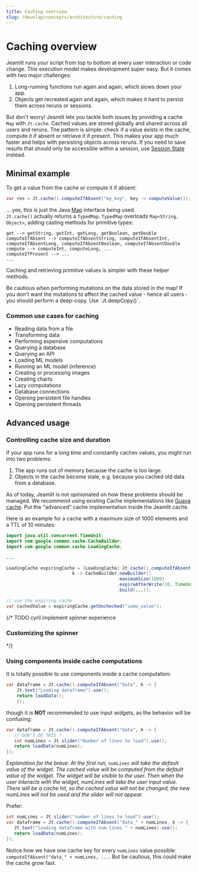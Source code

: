 ```yaml
---
title: Caching overview
slug: /develop/concepts/architecture/caching
---
```


# Caching overview

Jeamlit runs your script from top to bottom at every user interaction or code change. This execution model 
makes development super easy. But it comes with two major challenges:

1. Long-running functions run again and again, which slows down your app.
2. Objects get recreated again and again, which makes it hard to persist them across reruns or sessions.

But don't worry! Jeamlit lets you tackle both issues by providing a cache `Map` with `Jt.cache`. Cached values are stored 
globally and shared across all users and reruns. The pattern is simple: check if a value exists in the 
cache, compute it if absent or retrieve it if present. This makes your app much faster 
and helps with persisting objects across reruns. If you need 
to save results that should only be accessible within a session, use [Session State](/develop/concepts/architecture/session-state) instead.

## Minimal example

To get a value from the cache or compute it if absent: 

```java
var res = Jt.cache().computeIfAbsent("my_key", key -> computeValue());
```
... yes, this is just the Java [Map](https://docs.oracle.com/javase/8/docs/api/java/util/Map.html) interface being used.  
`Jt.cache()` actually returns a `TypedMap`. `TypedMap` overloads `Map<String, Object>`, adding casting methods for primitive types:
```
get --> getString, getInt, getLong, getBoolean, getDouble
computeIfAbsent --> computeIfAbsentString, computeIfAbsentInt, computeIfAbsentLong, computeIfAbsentBoolean, computeIfAbsentDouble
compute --> computeInt, computeLong, ...
computeIfPresent --> ...
...
```

Caching and retrieving primitive values is simpler with these helper methods.

<Warning>
Be cautious when performing mutations on the data stored in the map!   
If you don't want the mutations to affect the cached value - hence all users - you should perform a deep-copy.
Use `Jt.deepCopy()`.
</Warning>

### Common use cases for caching
- Reading data from a file
- Transforming data
- Performing expensive computations
- Querying a database
- Querying an API
- Loading ML models
- Running an ML model (inference)
- Creating or processing images
- Creating charts
- Lazy computations
- Database connections
- Opening persistent file handles
- Opening persistent threads

## Advanced usage

### Controlling cache size and duration

If your app runs for a long time and constantly caches values, you might run into two problems:

1. The app runs out of memory because the cache is too large.
2. Objects in the cache become stale, e.g. because you cached old data from a database.

As of today, Jeamlit is not opinionated on how these problems should be managed.
We recommend using existing Cache implementations like [Guava cache](https://github.com/google/guava/wiki/cachesexplained). 
Put the "advanced" cache implementation inside the Jeamlit cache.

Here is an example for a cache with a maximum size of 1000 elements and a TTL of 10 minutes:  
```java
import java.util.concurrent.TimeUnit;
import com.google.common.cache.CacheBuilder;
import com.google.common.cache.LoadingCache;

...

LoadingCache expiringCache = (LoadingCache) Jt.cache().computeIfAbsent("expiringCache", 
                         k -> CacheBuilder.newBuilder()
                                          .maximumSize(1000)
                                          .expireAfterWrite(10, TimeUnit.MINUTES)
                                          .build(...));

// use the expiring cache 
var cachedValue = expiringCache.getUnchecked("some_value");
```


{/* TODO cyril implement spinner experience  
### Customizing the spinner
*/}

### Using components inside cache computations

It is totally possible to use components inside a cache computation:
```java
var dataframe = Jt.cache().computeIfAbsent("data", k -> {
    Jt.text("Loading dataframe").use();
    return loadData();
    });
```

though it is **NOT** recommended to use input widgets, as the behavior will be confusing:


```java
var dataframe = Jt.cache().computeIfAbsent("data", k -> {
   // DON'T DO THIS !  
   int numLines = Jt.slider("Number of lines to load").use();
   return loadData(numLines);
});
```
*Explanation for the brave: At the first run, `numLines` will take the default value of the widget. The cached value will be 
computed from the default value of the widget. The widget will be visible to the user. Then when the user interacts 
with the widget, numLines will take the user input value. There will be a cache hit, so the cached value will not be 
changed, the new numLines will not be used and the slider will not appear.*

Prefer: 
```java
int numLines = Jt.slider("number of lines to load").use();
var dataframe = Jt.cache().computeIfAbsent("data_" + numLines, k -> {
   Jt.text("loading dataframe with num lines " + numLines).use();
   return loadData(numLines);
});
```
Notice how we have one cache key for every `numLines` value possible: `computeIfAbsent("data_" + numLines, ...`. But 
be cautious, this could make the cache grow fast.  
